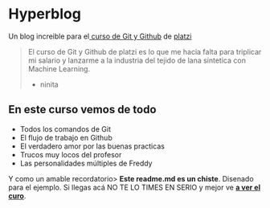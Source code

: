 # Hyperblog
Un blog increible para el[ curso de Git y Github](https://platzi.com/cursos/git-github/ "curso de Git y Github") de [platzi](https://platzi.com/ "Platzi")

>El curso de Git y Github de platzi es lo que me hacia falta para triplicar mi salario y lanzarme a la industria del tejido de lana sintetica con Machine Learning.
> - ninita

## En este curso vemos de todo
* Todos los comandos de Git
* El flujo de trabajo en Github
* El verdadero amor por las buenas practicas
* Trucos muy locos del profesor
* Las personalidades múltiples de Freddy

Y como un amable recordatorio> **Este readme.md es un chiste**. Disenado para el ejemplo. Si llegas acá NO TE LO TIMES EN SERIO y mejor ve [**a ver el curo**](https://platzi.com/cursos/git-github/ "a ver el curso"). 

